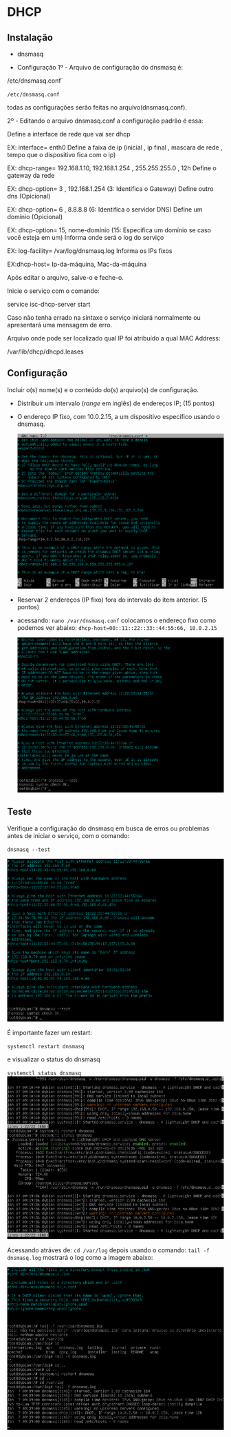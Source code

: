# DHCP

## Instalação
- dnsmasq

- Configuração
1º - Arquivo de configuração do dnsmasq é:

/etc/dnsmasq.conf`



`/etc/dnsmasq.conf`

todas as configurações serão feitas no arquivo(dnsmasq.conf).

2º - Editando o arquivo dnsmasq.conf a configuração padrão é essa:

Define a interface de rede que vai ser dhcp

EX: interface= enth0
Define a faixa de ip (inicial , ip final , mascara de rede , tempo que o dispositivo fica com o ip)

EX: dhcp-range= 192.168.1.10, 192.168.1.254 , 255.255.255.0 , 12h
Define o gateway da rede

EX: dhcp-option= 3 , 192.168.1.254 (3: Identifica o Gateway)
Define outro dns (Opicional)

EX: dhcp-option= 6 , 8.8.8.8 (6: Identifica o servidor DNS)
Define um domínio (Opicional)

EX: dhcp-option= 15, nome-domínio (15: Especifica um domínio se caso você esteja em um)
Informa onde será o log do serviço

EX: log-facility= /var/log/dnsmasq.log
Informa os IPs fixos

EX:dhcp-host= Ip-da-máquina, Mac-da-máquina


Após editar o arquivo, salve-o e feche-o.

Inicie o serviço com o comando:

service isc-dhcp-server start

Caso não tenha errado na sintaxe o serviço iniciará normalmente ou apresentará uma mensagem de erro.

Arquivo onde pode ser localizado qual IP foi atribuído a qual MAC Address:

/var/lib/dhcp/dhcpd.leases
## Configuração

Incluir o(s) nome(s) e o conteúdo do(s) arquivo(s) de configuração.

- Distribuir um intervalo (*range* em inglês) de endereços IP; (15 pontos)

- O endereço IP fixo, com 10.0.2.15, a um dispositivo específico usando o dnsmasq.


  ![Intervalo](../images/range-intervalo.png)
  

- Reservar 2 endereços (IP fixo) fora do intervalo do item anterior. (5 pontos)
- acessando:
`nano /var/dnsmasq.conf`
colocamos o endereço fixo como podemos ver abaixo:
`dhcp-host=00::11::22::33::44:55:66, 10.0.2.15`

  ![Endereços fixos](../images/endereco-fixo.png)

## Teste

Verifique a configuração do dnsmasq em busca de erros ou problemas antes de iniciar o serviço, com o comando: 

`dnsmasq --test`

![DHCP](../images/dnsmasq-ok.png)

É importante fazer um restart:

`systemctl restart dnsmasq`

e visualizar o status do dnsmasq

`systemctl status dnsmasq`
![dnsmasqstatus](../images/status-dhcp.png)

Acessando atráves de:
`cd /var/log`
depois usando o comando:
`tail -f dnsmasq.log`
mostrará o log como a imagem abaixo:

![log](../images/log--12.png)
